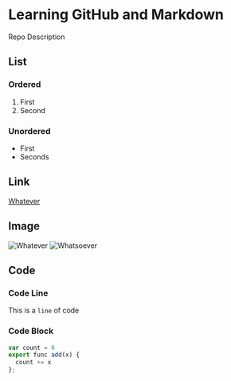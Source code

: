 # Learning GitHub and Markdown
Repo Description

## List

### Ordered

1. First
2. Second

### Unordered

- First
- Seconds

## Link

[Whatever](idontcare.com)

## Image

![Whatever](https://picsum.photos/800/400)
![Whatsoever](./16Dec2024_Final2_Post.png)

## Code

### Code Line
This is a `line` of code

### Code Block
```js
var count = 0
export func add(x) {
  count += x
};
```
